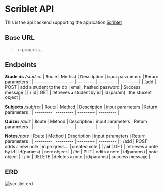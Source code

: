 # Scriblet API
This is the api backend supporting the application [Scriblet]()

## Base URL
> In progress...

## Endpoints

**Students**
*/student*
| Route | Method | Description | input parameters | Return parameters |
| --------- | --------- | --------- | --------- | --------- |
| /add | POST | add a student to the db | email, hashed password | Success message |
| /:id | GET | retrieves a student by id | id (param) | the student object |


**Subjects**
*/subject*
| Route | Method | Description | input parameters | Return parameters |
| --------- | --------- | --------- | --------- |


**Quizes**
*/quiz*
| Route | Method | Description | input parameters | Return parameters |
| --------- | --------- | --------- | --------- |


**Notes**
*/note*
| Route | Method | Description | input parameters | Return parameters |
| --------- | --------- | --------- | --------- |
| /add | POST | adds a new note | in progress... | created note |
| /:id | GET | retrieves a note by id | id(params) | note object |
| /:id | PUT | edits a note | id(params) | note object |
| /:id | DELETE | deletes a note | id(params) | success message |

## ERD
![scriblet erd](https://i.imgur.com/bLpycHR.png)